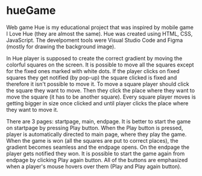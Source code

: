 # hueGame
Web game Hue is my educational project that was inspired by mobile game I Love Hue (they are almost the same).
Hue was created using HTML, CSS, JavaScript. The develpoment tools were Visual Studio Code and Figma (mostly for drawing the background image). 

In Hue player is supposed to create the correct gradient by moving the colorful squares on the screen. It is possible to move all the squares except for the fixed ones marked with white dots. If the player clicks on fixed squares they get notified (by pop-up) the square clicked is fixed and therefore it isn't possible to move it.
To move a square player should click the square they want to move. Then they click the place where they want to move the square (it has to be another square).
Every square player moves is getting bigger in size once clicked and until player clicks the place where they want to move it.

There are 3 pages: startpage, main, endpage. It is better to start the game on startpage by pressing Play button. When the Play button is pressed, player is automatically directed to main page, where they play the game. When the game is won (all the squares are put to correct places), the gradient becomes seamless and the endpage opens. On the endpage the player gets notified they won. It is possible to start the game again from endpage by clicking Play again button.
All of the buttons are emphasized when a player's mouse hovers over them (Play and Play again button).


